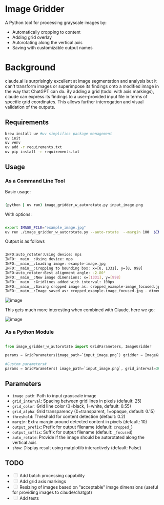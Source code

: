 # Image Gridder

A Python tool for processing grayscale images by:

- Automatically cropping to content
- Adding grid overlay
- Autorotating along the vertical axis
- Saving with customizable output names

# Background

claude.ai is surprisingly excellent at image segmentation and analysis but it can't transform images or superimpose its findings onto a modified image in the way that ChatGPT can do. By adding a grid (todo: with axis markings), claude can express its findings to a user-provided input file in terms of specific grid coordinates. This allows further interrogation and visual validation of the outputs.

## Requirements

```bash 
brew install uv #uv simplifies package management
uv init
uv venv
uv add -r requirements.txt
uv pip install -r requirements.txt

```

## Usage

### As a Command Line Tool

Basic usage: 

```bash 

(python | uv run) image_gridder_w_autorotate.py input_image.png 

```

With options: 

```bash 

export IMAGE_FILE="example_image.jpg"
uv run ./image_gridder_w_autorotate.py --auto-rotate  --margin 100  $IMAGE_FILE   --show --grid-interval 100 --grid-color 0.2 --grid-alpha 0.5
```

Output is as follows

```bash

INFO:auto_rotater:Using device: mps
INFO:__main__:Using device: mps
INFO:__main__:Loading image: example-image.jpg
INFO:__main__:Cropping to bounding box: x=[0, 1331], y=[0, 998]
INFO:auto_rotater:Best alignment angle: -2.80°
INFO:__main__:New image dimensions: x=[1331], y=[998]
INFO:__main__:Gridlines added with interval: 100px
INFO:__main__:Saving cropped image as: cropped_example-image_focused.jpg
INFO:__main__:Image saved as: cropped_example-image_focused.jpg - dimensions x=[1331], y=[998]
```

![image](https://github.com/user-attachments/assets/1bff50cf-d320-4f12-aab7-c25948edf507)

This gets much more interesting when combined with Claude, here we go:

![image](https://github.com/user-attachments/assets/e510c311-25cf-48e1-ba2e-a8c28239bf0a)


### As a Python Module

```python 

from image_gridder_w_autorotate import GridParameters, ImageGridder

params = GridParameters(image_path=`input_image.png`) gridder = ImageGridder(params) output_file = gridder.process()

#Custom parameters# 
params = GridParameters( image_path=`input_image.png`, grid_interval=30, grid_color=0.75, alpha_grid=0.15, threshold=0.2, margin=10, show_plt=True ) 

```

## Parameters

- `image_path`: Path to input grayscale image
- `grid_interval`: Spacing between grid lines in pixels (default: 25)
- `grid_color`: Grid line color (0=black, 1=white, default: 0.55)
- `grid_alpha`: Grid transparency (0=transparent, 1=opaque, default: 0.15)
- `threshold`: Threshold for content detection (default: 0.2)
- `margin`: Extra margin around detected content in pixels (default: 10)
- `output_prefix`: Prefix for output filename (default: `cropped_`)
- `output_suffix`: Suffix for output filename (default: `_focused`)
- `auto_rotate`: Provide if the image should be autorotated along the vertical axis
- `show`: Display result using matplotlib interactively (default: False)

## TODO

- <input disabled="" type="checkbox"> Add batch processing capability
- <input disabled="" type="checkbox"> Add grid axis markings
- <input disabled="" type="checkbox"> Resizing of images based on "acceptable" image dimensions (useful for providing images to claude/chatgpt)
- <input disabled="" type="checkbox"> Add tests 
